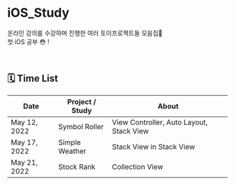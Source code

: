 # iOS_Study
온라인 강의를 수강하며 진행한 여러 토이프로젝트들 모음집📱  
첫 iOS 공부 😳 !

<br />

## 🗓 Time List
| Date  | Project / Study | About |
| --- | --- | --- |
| May 12, 2022 | Symbol Roller | View Controller, Auto Layout, Stack View |
| May 17, 2022 | Simple Weather | Stack View in Stack View |
| May 21, 2022 | Stock Rank | Collection View |
